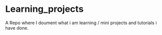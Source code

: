 # Learning_projects
A Repo where I doument what i am learning / mini projects and tutorials i have done. 
